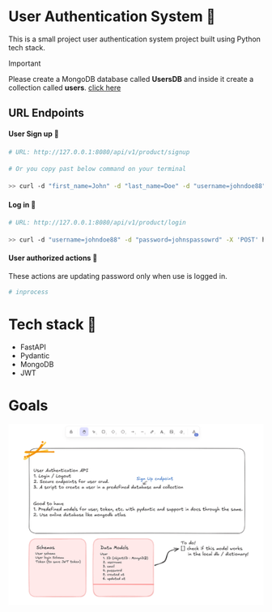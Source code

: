 # User Authentication System 🚀

This is a small project user authentication system project built using Python tech stack.

> [!IMPORTANT]
> Please create a MongoDB database called **UsersDB** and inside it create a collection called **users**. [click here](https://account.mongodb.com/account/login)

## URL Endpoints

#### User Sign up 📌

```bash
# URL: http://127.0.0.1:8080/api/v1/product/signup

# Or you copy past below command on your terminal

>> curl -d "first_name=John" -d "last_name=Doe" -d "username=johndoe88" -d "password=johnspassowrd" -d "email=john@gmail.com" -X 'POST' http://127.0.0.1:8080/api/v1/product/signup
```

#### Log in 📌

```bash
# URL: http://127.0.0.1:8080/api/v1/product/login

>> curl -d "username=johndoe88" -d "password=johnspassowrd" -X 'POST' http://127.0.0.1:8080/api/v1/product/login
```

#### User authorized actions 📌

These actions are updating password only when use is logged in.

```bash
# inprocess
```

# Tech stack 🦖

- FastAPI
- Pydantic
- MongoDB
- JWT

# Goals

![image](./images/goals.png)
